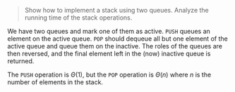 > Show how to implement a stack using two queues. Analyze the running time of
> the stack operations.

We have two queues and mark one of them as active. `PUSH` queues an element on
the active queue. `POP` should dequeue all but one element of the active queue
and queue them on the inactive. The roles of the queues are then reversed, and
the final element left in the (now) inactive queue is returned.

The `PUSH` operation is $\Theta(1)$, but the `POP` operation is $\Theta(n)$
where $n$ is the number of elements in the stack.
